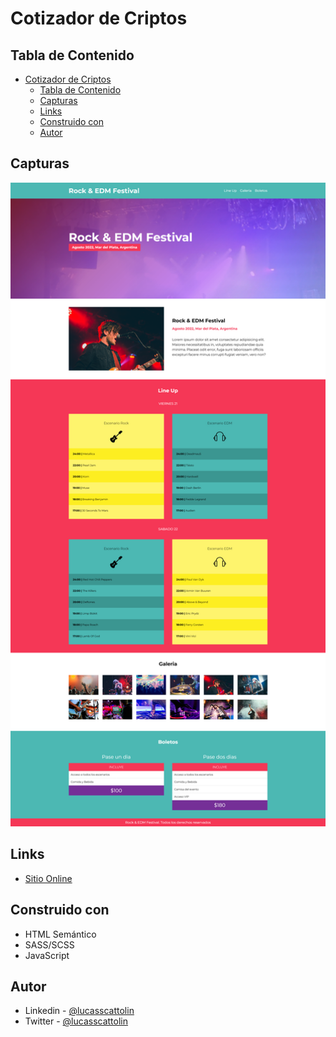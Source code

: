 # Cotizador de Criptos

## Tabla de Contenido

- [Cotizador de Criptos](#cotizador-de-criptos)
  - [Tabla de Contenido](#tabla-de-contenido)
  - [Capturas](#capturas)
  - [Links](#links)
  - [Construido con](#construido-con)
  - [Autor](#autor)

## Capturas

<p align="center">
  <img src="src/img/final/Desktop.png" width="900">
</p>

## Links

- [Sitio Online](https://meek-marshmallow-bd9c2f.netlify.app/)

## Construido con

- HTML Semántico
- SASS/SCSS
- JavaScript

## Autor

- Linkedin - [@lucasscattolin](https://www.linkedin.com/in/lucas-scattolin/)
- Twitter - [@lucasscattolin](https://www.twitter.com/lucasscattolin)

